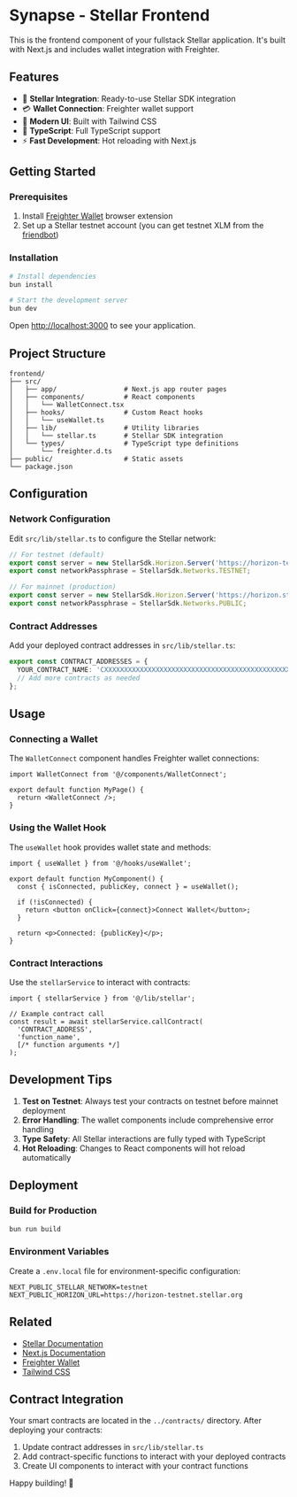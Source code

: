 # Synapse - Stellar Frontend

This is the frontend component of your fullstack Stellar application. It's built with Next.js and includes wallet integration with Freighter.

## Features

- 🌟 **Stellar Integration**: Ready-to-use Stellar SDK integration
- 💳 **Wallet Connection**: Freighter wallet support
- 🎨 **Modern UI**: Built with Tailwind CSS
- 🔧 **TypeScript**: Full TypeScript support
- ⚡ **Fast Development**: Hot reloading with Next.js

## Getting Started

### Prerequisites

1. Install [Freighter Wallet](https://freighter.app) browser extension
2. Set up a Stellar testnet account (you can get testnet XLM from the [friendbot](https://laboratory.stellar.org/#account-creator?network=test))

### Installation

```bash
# Install dependencies
bun install

# Start the development server
bun dev
```

Open [http://localhost:3000](http://localhost:3000) to see your application.

## Project Structure

```
frontend/
├── src/
│   ├── app/                 # Next.js app router pages
│   ├── components/          # React components
│   │   └── WalletConnect.tsx
│   ├── hooks/               # Custom React hooks
│   │   └── useWallet.ts
│   ├── lib/                 # Utility libraries
│   │   └── stellar.ts       # Stellar SDK integration
│   └── types/               # TypeScript type definitions
│       └── freighter.d.ts
├── public/                  # Static assets
└── package.json
```

## Configuration

### Network Configuration

Edit `src/lib/stellar.ts` to configure the Stellar network:

```typescript
// For testnet (default)
export const server = new StellarSdk.Horizon.Server('https://horizon-testnet.stellar.org');
export const networkPassphrase = StellarSdk.Networks.TESTNET;

// For mainnet (production)
export const server = new StellarSdk.Horizon.Server('https://horizon.stellar.org');
export const networkPassphrase = StellarSdk.Networks.PUBLIC;
```

### Contract Addresses

Add your deployed contract addresses in `src/lib/stellar.ts`:

```typescript
export const CONTRACT_ADDRESSES = {
  YOUR_CONTRACT_NAME: 'CXXXXXXXXXXXXXXXXXXXXXXXXXXXXXXXXXXXXXXXXXXXXXXXXXXXXXXXX',
  // Add more contracts as needed
};
```

## Usage

### Connecting a Wallet

The `WalletConnect` component handles Freighter wallet connections:

```tsx
import WalletConnect from '@/components/WalletConnect';

export default function MyPage() {
  return <WalletConnect />;
}
```

### Using the Wallet Hook

The `useWallet` hook provides wallet state and methods:

```tsx
import { useWallet } from '@/hooks/useWallet';

export default function MyComponent() {
  const { isConnected, publicKey, connect } = useWallet();
  
  if (!isConnected) {
    return <button onClick={connect}>Connect Wallet</button>;
  }
  
  return <p>Connected: {publicKey}</p>;
}
```

### Contract Interactions

Use the `stellarService` to interact with contracts:

```tsx
import { stellarService } from '@/lib/stellar';

// Example contract call
const result = await stellarService.callContract(
  'CONTRACT_ADDRESS',
  'function_name',
  [/* function arguments */]
);
```

## Development Tips

1. **Test on Testnet**: Always test your contracts on testnet before mainnet deployment
2. **Error Handling**: The wallet components include comprehensive error handling
3. **Type Safety**: All Stellar interactions are fully typed with TypeScript
4. **Hot Reloading**: Changes to React components will hot reload automatically

## Deployment

### Build for Production

```bash
bun run build
```

### Environment Variables

Create a `.env.local` file for environment-specific configuration:

```env
NEXT_PUBLIC_STELLAR_NETWORK=testnet
NEXT_PUBLIC_HORIZON_URL=https://horizon-testnet.stellar.org
```

## Related

- [Stellar Documentation](https://developers.stellar.org/)
- [Next.js Documentation](https://nextjs.org/docs)
- [Freighter Wallet](https://freighter.app/)
- [Tailwind CSS](https://tailwindcss.com/)

## Contract Integration

Your smart contracts are located in the `../contracts/` directory. After deploying your contracts:

1. Update contract addresses in `src/lib/stellar.ts`
2. Add contract-specific functions to interact with your deployed contracts
3. Create UI components to interact with your contract functions

Happy building! 🚀
